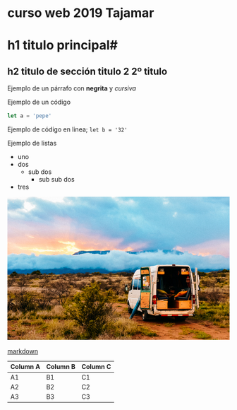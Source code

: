 # curso web 2019 Tajamar <!-- el formato es markdown con esto definiremos Titulos listas parrafos , hiperenlaces y bloques https://markdown.es/ -->

# h1 titulo principal#
##  h2 titulo de sección titulo 2 2º titulo ##

Ejemplo de un párrafo con **negrita** y _cursiva_

Ejemplo de un código

```js
let a = 'pepe'

```

Ejemplo de código en linea; `let b = '32'`

Ejemplo de listas 
- uno
- dos
    - sub dos
        - sub sub dos
-  tres


![van](../07_ElementosWeb/assets/vanlife.jpg)

[markdown](https://markdown.es/)


Column A | Column B | Column C
---------|----------|---------
 A1 | B1 | C1
 A2 | B2 | C2
 A3 | B3 | C3